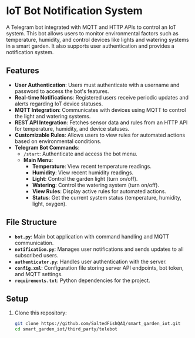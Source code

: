 # IoT Bot Notification System

A Telegram bot integrated with MQTT and HTTP APIs to control an IoT system. This bot allows users to monitor environmental factors such as temperature, humidity, and control devices like lights and watering systems in a smart garden. It also supports user authentication and provides a notification system.

## Features

- **User Authentication**: Users must authenticate with a username and password to access the bot's features.
- **Real-time Notifications**: Registered users receive periodic updates and alerts regarding IoT device statuses.
- **MQTT Integration**: Communicates with devices using MQTT to control the light and watering systems.
- **REST API Integration**: Fetches sensor data and rules from an HTTP API for temperature, humidity, and device statuses.
- **Customizable Rules**: Allows users to view rules for automated actions based on environmental conditions.
- **Telegram Bot Commands**:
  - `/start`: Authenticate and access the bot menu.
  - **Main Menu**:
    - **Temperature**: View recent temperature readings.
    - **Humidity**: View recent humidity readings.
    - **Light**: Control the garden light (turn on/off).
    - **Watering**: Control the watering system (turn on/off).
    - **View Rules**: Display active rules for automated actions.
    - **Status**: Get the current system status (temperature, humidity, light, oxygen).

## File Structure

- **`bot.py`**: Main bot application with command handling and MQTT communication.
- **`notification.py`**: Manages user notifications and sends updates to all subscribed users.
- **`authenticator.py`**: Handles user authentication with the server.
- **`config.xml`**: Configuration file storing server API endpoints, bot token, and MQTT settings.
- **`requirements.txt`**: Python dependencies for the project.

## Setup

1. Clone this repository:
   ```bash
   git clone https://github.com/SaltedFishQAQ/smart_garden_iot.git
   cd smart_garden_iot/third_party/telebot

